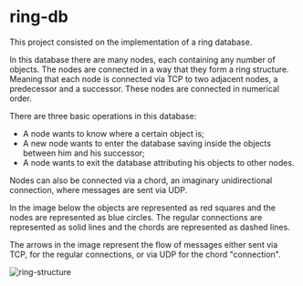 # ring-db

This project consisted on the implementation of a ring database.

In this database there are many nodes, each containing any number of objects. 
The nodes are connected in a way that they form a ring structure. Meaning that each node is connected via TCP to two adjacent nodes, a predecessor and a successor. These nodes are connected in numerical order.

There are three basic operations in this database:
- A node wants to know where a certain object is;
- A new node wants to enter the database saving inside the objects between him and his successor;
- A node wants to exit the database attributing his objects to other nodes.

Nodes can also be connected via a chord, an imaginary unidirectional connection, where messages are sent via UDP.

In the image below the objects are represented as red squares and the nodes are represented as blue circles. The regular connections are represented as solid lines and the chords are represented as dashed lines.

The arrows in the image represent the flow of messages either sent via TCP, for the regular connections, or via UDP for the chord "connection".

![ring-structure](https://user-images.githubusercontent.com/38881533/194942604-4c4d26e9-58b8-4d3b-b16e-e07f12ba811a.png)

